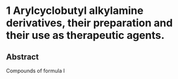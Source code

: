 # 1 Arylcyclobutyl alkylamine derivatives, their preparation and their use as therapeutic agents.

## Abstract
Compounds of formula I